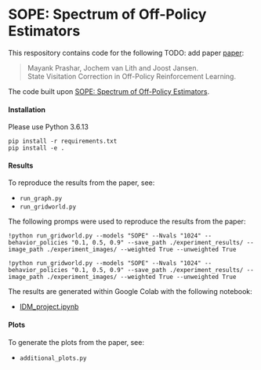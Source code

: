 # SOPE: Spectrum of Off-Policy Estimators

This respository contains code for the following TODO: add paper [paper]():
> Mayank Prashar, Jochem van Lith and Joost Jansen. \
State Visitation Correction in Off-Policy Reinforcement Learning.

The code built upon [SOPE: Spectrum of Off-Policy Estimators](https://github.com/Pearl-UTexas/SOPE).

#### Installation

Please use Python 3.6.13
```
pip install -r requirements.txt
pip install -e .
```

#### Results
To reproduce the results from the paper, see:
- `run_graph.py`
- `run_gridworld.py`

The following promps were used to reproduce the results from the paper:
```
!python run_gridworld.py --models "SOPE" --Nvals "1024" --behavior_policies "0.1, 0.5, 0.9" --save_path ./experiment_results/ --image_path ./experiment_images/ --weighted True --unweighted True
```

```
!python run_gridworld.py --models "SOPE" --Nvals "1024" --behavior_policies "0.1, 0.5, 0.9" --save_path ./experiment_results/ --image_path ./experiment_images/ --weighted True --unweighted True
```

The results are generated within Google Colab with the following notebook:
- [IDM_project.ipynb](https://colab.research.google.com/drive/1b8ij7ONO6MWGPHnA6tUvjttVW0PLQ5M7?usp=sharing)

#### Plots
To generate the plots from the paper, see:
- `additional_plots.py`


